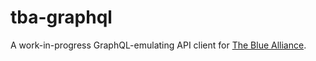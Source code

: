 # tba-graphql

A work-in-progress GraphQL-emulating API client for [The Blue Alliance](https://thebluealliance.com).
